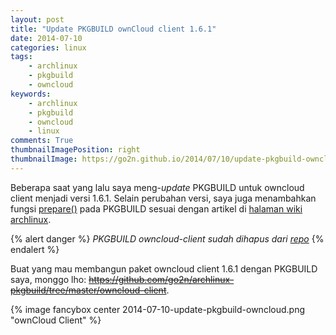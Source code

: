 ```yaml
---
layout: post
title: "Update PKGBUILD ownCloud client 1.6.1"
date: 2014-07-10
categories: linux
tags:
    - archlinux
    - pkgbuild
    - owncloud
keywords:
    - archlinux
    - pkgbuild
    - owncloud
    - linux
comments: True
thumbnailImagePosition: right
thumbnailImage: https://go2n.github.io/2014/07/10/update-pkgbuild-owncloud/2014-07-10-update-pkgbuild-owncloud.png
---
```


Beberapa saat yang lalu saya meng-_update_ PKGBUILD untuk owncloud client menjadi versi 1.6.1. Selain perubahan versi, saya juga menambahkan fungsi [prepare()](https://github.com/go2n/archlinux-pkgbuild/commit/f89123c889a9c614bc539318dc17a5d3869b6e7e) pada PKGBUILD sesuai dengan artikel di [halaman wiki archlinux](https://wiki.archlinux.org/index.php/Creating_packages#The_prepare.28.29_function).
<!--more-->

{% alert danger %}
_PKGBUILD owncloud-client sudah dihapus dari [repo](https://github.com/go2n/archlinux-pkgbuild)_
{% endalert %}

Buat yang mau membangun paket owncloud client 1.6.1 dengan PKGBUILD saya, monggo lho: ~~https://github.com/go2n/archlinux-pkgbuild/tree/master/owncloud-client~~.

{% image fancybox center 2014-07-10-update-pkgbuild-owncloud.png "ownCloud Client" %}
